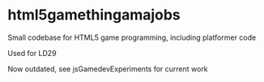 html5gamethingamajobs
============================

Small codebase for HTML5 game programming, including platformer code

Used for LD29

Now outdated, see jsGamedevExperiments for current work
